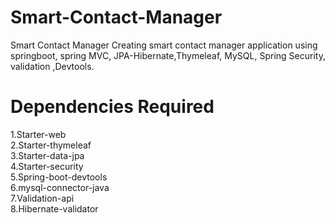 # Smart-Contact-Manager
Smart Contact Manager
Creating smart contact manager application using springboot, spring MVC, JPA-Hibernate,Thymeleaf, MySQL, Spring Security, validation ,Devtools.
# Dependencies Required
1.Starter-web<br>
2.Starter-thymeleaf<br>
3.Starter-data-jpa<br>
4.Starter-security<br>
5.Spring-boot-devtools<br>
6.mysql-connector-java<br>
7.Validation-api<br>
8.Hibernate-validator<br>
